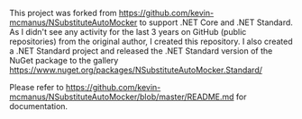 
This project was forked from https://github.com/kevin-mcmanus/NSubstituteAutoMocker to support .NET Core and .NET Standard. As I didn't see any activity for the last 3 years on GitHub (public repositories) from the original author, I created this repository. I also created a .NET Standard project and released the .NET Standard version of the NuGet package to the gallery https://www.nuget.org/packages/NSubstituteAutoMocker.Standard/

Please refer to https://github.com/kevin-mcmanus/NSubstituteAutoMocker/blob/master/README.md for documentation.
